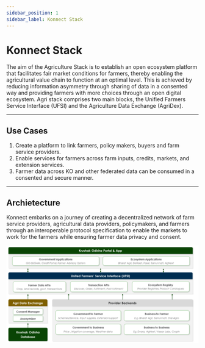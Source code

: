 ```yaml
---
sidebar_position: 1
sidebar_label: Konnect Stack
---
```

# Konnect Stack

The aim of the Agriculture Stack is to establish an open ecosystem platform that facilitates fair market conditions for farmers, thereby enabling the agricultural value chain to function at an optimal level. This is achieved by reducing information asymmetry through sharing of data in a consented way and providing farmers with more choices through an open digital ecosystem. Agri stack comprises two main blocks, the Unified Farmers Service Interface (UFSI) and the Agriculture Data Exchange (AgriDex). 

---
## Use Cases 

1. Create a platform to link farmers, policy makers, buyers and farm service providers.
2. Enable services for farmers across farm inputs, credits, markets, and extension services.
3. Farmer data across KO and other federated data can be consumed in a consented and secure manner.
---
## Archietecture

Konnect embarks on a journey of creating a decentralized network of farm service providers, agricultural data providers, policymakers, and farmers through an interoperable protocol specification to enable the markets to work for the farmers while ensuring farmer data privacy and consent.

![Konnect](./images/konnect.png)
